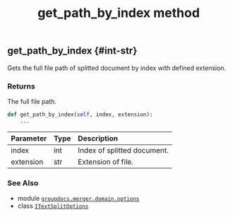 ﻿---
title: get_path_by_index method
second_title: GroupDocs.Merger for Python via .NET API References
description: 
type: docs
url: /python-net/groupdocs.merger.domain.options/itextsplitoptions/get_path_by_index/
is_root: false
weight: 20
---

## get_path_by_index {#int-str}

Gets the full file path of splitted document by index with defined extension.


### Returns 


The full file path.


```python
def get_path_by_index(self, index, extension):
    ...
```


| Parameter | Type | Description |
| :- | :- | :- |
| index | int | Index of splitted document. |
| extension | str | Extension of file. |



### See Also
* module [`groupdocs.merger.domain.options`](../../)
* class [`ITextSplitOptions`](/merger/python-net/groupdocs.merger.domain.options/itextsplitoptions)
